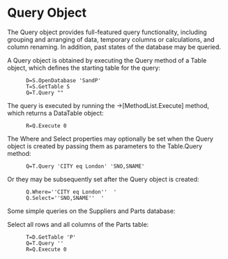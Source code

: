 # Query Object

The Query object provides full-featured query functionality,
including grouping and arranging of data, temporary columns or calculations, and
column renaming. In addition, past states of the database may be queried.

A Query object is obtained by executing the Query method of a Table object,
which defines the starting table for the query:

~~~
      D=S.OpenDatabase 'SandP'
      T=S.GetTable S
      Q=T.Query ""
~~~

The query is executed by running the →[MethodList.Execute] method, which returns a DataTable object:

~~~
      R=Q.Execute 0
~~~

The Where and Select properties may optionally be set when the Query object is created by passing them as parameters to the Table.Query method:

~~~
      Q=T.Query 'CITY eq London' 'SNO,SNAME'
~~~~

Or they may be subsequently set after the Query object is created:

~~~
      Q.Where=''CITY eq London''  '
      Q.Select=''SNO,SNAME''  '
~~~

Some simple queries on the Suppliers and Parts database:

Select all rows and all columns of the Parts table:

~~~
      T=D.GetTable 'P'
      Q=T.Query ''
      R=Q.Execute 0
~~~

